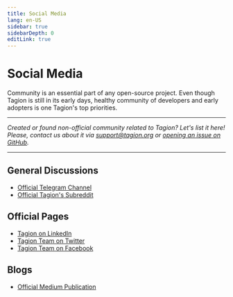 ```yaml
---
title: Social Media
lang: en-US
sidebar: true
sidebarDepth: 0
editLink: true
---
```


# Social Media

Community is an essential part of any open-source project. Even though Tagion is still in its early days, healthy community of developers and early adopters is one Tagion's top priorities.

---

_Created or found non-official community related to Tagion? Let's list it here! Please, contact us about it via [support@tagion.org](mailto:support@tagion.org) or [opening an issue on GitHub](https://github.com/tagion/homepage/issues/new)._

---

## General Discussions

- [Official Telegram Channel](https://t.me/tagion)
- [Official Tagion's Subreddit](https://www.reddit.com/r/Tagion/)

## Official Pages

- [Tagion on LinkedIn](https://www.linkedin.com/company/33286266)
- [Tagion Team on Twitter](https://twitter.com/tagionTeam)
- [Tagion Team on Facebook](https://www.facebook.com/tagionTeam)

## Blogs

- [Official Medium Publication](https://medium.com/tagion)